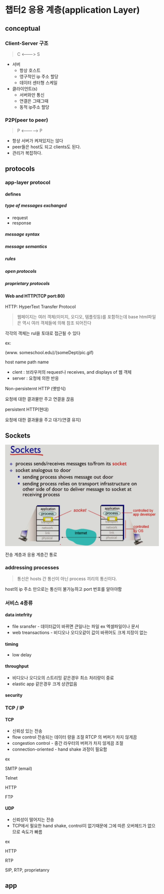 # 챕터2 응용 계층(application Layer)

## conceptual

### Client-Server 구조

> C <---> S

* 서버
  * 항상 호스트
  * 영구적인 ip 주소 할당
  * 데이터 센터형 스케일
* 클라이언트(s)
  * 서버와만 통신
  * 연결은 그때그때
  * 동적 ip주소 할당

### P2P(peer to peer)

> P <-----> P

* 항상 서버가 켜져있지는 않다
* peer들은 host도 되고 clients도 된다.
* 관리가 복잡하다.



## protocols

### app-layer protocol

#### defines

##### type of messages exchanged

* request
* response

##### message syntax



##### message semantics



##### rules



##### open protocols



##### proprietary protocols



#### Web and HTTP(TCP port:80)

HTTP: HyperText Transfer Protocol 

> 웹페이지는 여러 객체(이미지, 오디오, 템플릿등)를 포함하는데 base html파일은 역시 여러 객체들에 의해 참조 되어진다

각각의 객체는 rul을 토대로 접근될 수 있다

ex:

(www. someschool.edu)/(someDept/pic.gif)

host name								path name

* clent : 브라우저의 request나 receives, and displays of  웹 객체
* server : 요청에 의한 반응



Non-persisternt HTTP (옛방식)

요청에 대한 결과물만 주고 연결을 끉음

persistent HTTP(현대)

요청에 대한 결과물을 주고 대기(연결 유지) 





## Sockets

![image](.\Chapter1_Roadmap\sockets)

전송 계층과 응용 계층간 통로

### addressing processes

>통신은 hosts 간 통신이 아닌 process 끼리의 통신이다.

host의 ip 주소 만으로는 통신이 불가능하고 port 번호를 알아야함



### 서비스 4종류

#### data intefrity

* file sransfer - 데이터값이 바뀌면 큰일나는 파일 ex 엑셀파일이나 문서
* web treansactions - 비디오나 오디오같이 값이 바뀌어도 크게 지장이 없는

#### timing

* low delay

#### throughput

* 비디오나 오디오의 스트리밍 같은경우 최소 처리량이 중료
* elastic app 같은경우 크게 상관없음

#### security 



### TCP / IP

#### TCP

* 신뢰성 있는 전송
* flow control 전송되는 데이터 량을 조절 RTCP 의 버퍼가 차지 않게끔
* congestion control - 중간 라우터의 버퍼가 차지 않게끔 조절
* connection-oriented - hand shake 과정이 필요함

ex

SMTP (email)

Telnet

HTTP

FTP



#### UDP

* 신뢰성이 떨어지는 전송
* TCP에서 필요한 hand shake, control이 없기때문에 그에 따른 오버헤드가 없으므로 속도가 빠름

ex

HTTP

RTP

SIP, RTP, proprietanry

## app 



